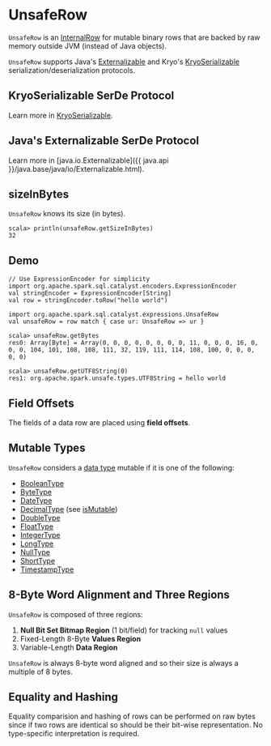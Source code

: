 # UnsafeRow

`UnsafeRow` is an [InternalRow](InternalRow.md) for mutable binary rows that are backed by raw memory outside JVM (instead of Java objects).

`UnsafeRow` supports Java's [Externalizable](#Externalizable) and Kryo's [KryoSerializable](#KryoSerializable) serialization/deserialization protocols.

## <span id="KryoSerializable"> KryoSerializable SerDe Protocol

Learn more in [KryoSerializable](https://github.com/EsotericSoftware/kryo#kryoserializable).

## <span id="Externalizable"> Java's Externalizable SerDe Protocol

Learn more in [java.io.Externalizable]({{ java.api }}/java.base/java/io/Externalizable.html).

## <span id="sizeInBytes"> sizeInBytes

`UnsafeRow` knows its size (in bytes).

```text
scala> println(unsafeRow.getSizeInBytes)
32
```

## Demo

```text
// Use ExpressionEncoder for simplicity
import org.apache.spark.sql.catalyst.encoders.ExpressionEncoder
val stringEncoder = ExpressionEncoder[String]
val row = stringEncoder.toRow("hello world")

import org.apache.spark.sql.catalyst.expressions.UnsafeRow
val unsafeRow = row match { case ur: UnsafeRow => ur }

scala> unsafeRow.getBytes
res0: Array[Byte] = Array(0, 0, 0, 0, 0, 0, 0, 0, 11, 0, 0, 0, 16, 0, 0, 0, 104, 101, 108, 108, 111, 32, 119, 111, 114, 108, 100, 0, 0, 0, 0, 0)

scala> unsafeRow.getUTF8String(0)
res1: org.apache.spark.unsafe.types.UTF8String = hello world
```

## Field Offsets

The fields of a data row are placed using **field offsets**.

## <span id="mutableFieldTypes"><span id="mutable-types"> Mutable Types

`UnsafeRow` considers a [data type](DataType.md) mutable if it is one of the following:

* [BooleanType](DataType.md#BooleanType)
* [ByteType](DataType.md#ByteType)
* [DateType](DataType.md#DateType)
* [DecimalType](DataType.md#DecimalType) (see [isMutable](#isMutable))
* [DoubleType](DataType.md#DoubleType)
* [FloatType](DataType.md#FloatType)
* [IntegerType](DataType.md#IntegerType)
* [LongType](DataType.md#LongType)
* [NullType](DataType.md#NullType)
* [ShortType](DataType.md#ShortType)
* [TimestampType](DataType.md#TimestampType)

## 8-Byte Word Alignment and Three Regions

`UnsafeRow` is composed of three regions:

1. **Null Bit Set Bitmap Region** (1 bit/field) for tracking `null` values
1. Fixed-Length 8-Byte **Values Region**
1. Variable-Length **Data Region**

`UnsafeRow` is always 8-byte word aligned and so their size is always a multiple of 8 bytes.

## Equality and Hashing

Equality comparision and hashing of rows can be performed on raw bytes since if two rows are identical so should be their bit-wise representation. No type-specific interpretation is required.

